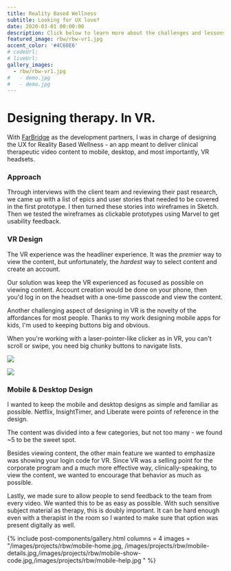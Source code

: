 ```yaml
---
title: Reality Based Wellness
subtitle: Looking for UX love?
date: 2020-03-01 00:00:00
description: Click below to learn more about the challenges and lessons of designing UX in VR. Stick around to see how I helped an Austin startup get their VR-therapy product into the hands and onto the faces of frontline workers during COVID-19.
featured_image: rbw/rbw-vr1.jpg
accent_color: '#4C60E6'
# codeUrl: 
# liveUrl: 
gallery_images:
  - rbw/rbw-vr1.jpg
#   - demo.jpg
#   - demo.jpg
---
```

# Designing therapy. In VR.

With [FarBridge](https://farbridge.com/) as the development partners, I was in charge of designing the UX for Reality Based Wellness - an app meant to deliver clinical therapeutic video content to mobile, desktop, and most importantly, VR headsets.

### Approach

Through interviews with the client team and reviewing their past research, we came up with a list of epics and user stories that needed to be covered in the first prototype. I then turned these stories into wireframes in Sketch. Then we tested the wireframes as clickable prototypes using Marvel to get usability feedback.

### VR Design

The VR experience was the headliner experience. It was the *premier* way to view the content, but unfortunately, the *hardest* way to select content and create an account.

Our solution was keep the VR experienced as focused as possible on viewing content. Account creation would be done on your phone, then you'd log in on the headset with a one-time passcode and view the content.

Another challenging aspect of designing in VR is the novelty of the affordances for most people. Thanks to my work designing mobile apps for kids, I'm used to keeping buttons big and obvious. 

When you're working with a laser-pointer-like clicker as in VR, you can't scroll or swipe, you need big chunky buttons to navigate lists.

![](/images/projects/rbw-vr1.jpg)

![](/images/projects/rbw-vr-details.jpg)

### Mobile & Desktop Design

I wanted to keep the mobile and desktop designs as simple and familiar as possible. Netflix, InsightTimer, and Liberate were points of reference in the design. 

The content was divided into a few categories, but not too many - we found ~5 to be the sweet spot.

Besides viewing content, the other main feature we wanted to emphasize was showing your login code for VR. Since VR was a selling point for the corporate program and a much more effective way, clinically-speaking, to view the content, we wanted to encourage that behavior as much as possible.

Lastly, we made sure to allow people to send feedback to the team from every video. We wanted this to be as easy as possible. With such sensitive subject material as therapy, this is doubly important. It can be hard enough even with a therapist in the room so I wanted to make sure that option was present digitally as well.


{% include post-components/gallery.html
	columns = 4
	images = "/images/projects/rbw/mobile-home.jpg, /images/projects/rbw/mobile-details.jpg,/images/projects/rbw/mobile-show-code.jpg,/images/projects/rbw/mobile-help.jpg
	"
%}

<!-- {% include post-components/gallery.html
	columns = 2
	full_width = true
	images = "/images/demo.jpg,/images/demo.jpg,/images/demo.jpg,/images/demo.jpg,
	"
%} -->